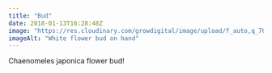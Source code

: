 ```yaml
---
title: "Bud"
date: 2018-01-13T16:28:48Z
image: "https://res.cloudinary.com/growdigital/image/upload/f_auto,q_70,w_736/v1544047417/bud-27873184809.jpg"
imageAlt: "White flower bud on hand"
---
```


Chaenomeles japonica flower bud!
